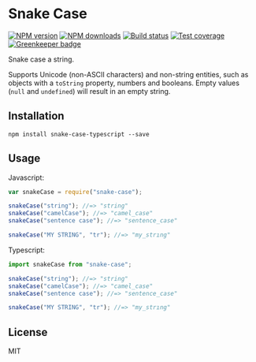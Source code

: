# Snake Case

[![NPM version][npm-image]][npm-url]
[![NPM downloads][downloads-image]][downloads-url]
[![Build status][travis-image]][travis-url]
[![Test coverage][coveralls-image]][coveralls-url]
[![Greenkeeper badge](https://badges.greenkeeper.io/blakeembrey/snake-case.svg)](https://greenkeeper.io/)

Snake case a string.

Supports Unicode (non-ASCII characters) and non-string entities, such as objects with a `toString` property, numbers and booleans. Empty values (`null` and `undefined`) will result in an empty string.

## Installation

```
npm install snake-case-typescript --save
```

## Usage

Javascript:

```javascript
var snakeCase = require("snake-case");

snakeCase("string"); //=> "string"
snakeCase("camelCase"); //=> "camel_case"
snakeCase("sentence case"); //=> "sentence_case"

snakeCase("MY STRING", "tr"); //=> "my_strıng"
```

Typescript:

```typescript
import snakeCase from "snake-case";

snakeCase("string"); //=> "string"
snakeCase("camelCase"); //=> "camel_case"
snakeCase("sentence case"); //=> "sentence_case"

snakeCase("MY STRING", "tr"); //=> "my_strıng"
```

## License

MIT

[npm-image]: https://img.shields.io/npm/v/snake-case.svg?style=flat
[npm-url]: https://npmjs.org/package/snake-case
[downloads-image]: https://img.shields.io/npm/dm/snake-case.svg?style=flat
[downloads-url]: https://npmjs.org/package/snake-case
[travis-image]: https://img.shields.io/travis/blakeembrey/snake-case.svg?style=flat
[travis-url]: https://travis-ci.org/blakeembrey/snake-case
[coveralls-image]: https://img.shields.io/coveralls/blakeembrey/snake-case.svg?style=flat
[coveralls-url]: https://coveralls.io/r/blakeembrey/snake-case?branch=master
